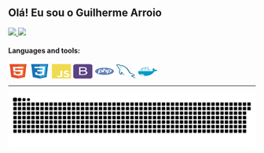 ## Olá! Eu sou o Guilherme Arroio

<div>
  <a href="https://github.com/guilhermearroio">
    <img height="180em" src="https://github-readme-stats.vercel.app/api?username=guilhermearroio&show_icons=true&theme=dark&include_all_commits=true&count_private=true"/>
    <img height="180em" src="https://github-readme-stats.vercel.app/api/top-langs/?username=guilhermearroio&layout=compact&langs_count=16&theme=dark"/>
  </a>
</div>

#### Languages and tools:

<div style="display: inline_block;">
  <img align="center" title="HTML5" alt="HTML5 Logo" height="30" width="40" src="https://raw.githubusercontent.com/devicons/devicon/master/icons/html5/html5-original.svg"/>
  <img align="center" title="CSS3" alt="CSS3 Logo" height="30" width="40" src="https://raw.githubusercontent.com/devicons/devicon/master/icons/css3/css3-original.svg"/>
  <img align="center" title="Javascript" alt="Javascript Logo" height="30" width="40" src="https://raw.githubusercontent.com/devicons/devicon/master/icons/javascript/javascript-plain.svg"/>
  <img align="center" title="Bootstrap" alt="Bootstrap Logo" height="30" width="40" src="https://raw.githubusercontent.com/devicons/devicon/master/icons/bootstrap/bootstrap-plain.svg"/>
  <img align="center" title="PHP" alt="PHP Logo" height="30" width="40" src="https://raw.githubusercontent.com/devicons/devicon/master/icons/php/php-plain.svg"/>
  <img align="center" title="MySql" alt="MySql Logo" height="30" width="40" src="https://raw.githubusercontent.com/devicons/devicon/master/icons/mysql/mysql-plain.svg"/>
  <img align="center" title="Docker" alt="Docker Logo" height="30" width="40" src="https://raw.githubusercontent.com/devicons/devicon/master/icons/docker/docker-plain.svg"/>
</div>
<hr/>

![Snake animation](https://github.com/guilhermearroio/guilhermearroio/blob/output/github-contribution-grid-snake.svg)
